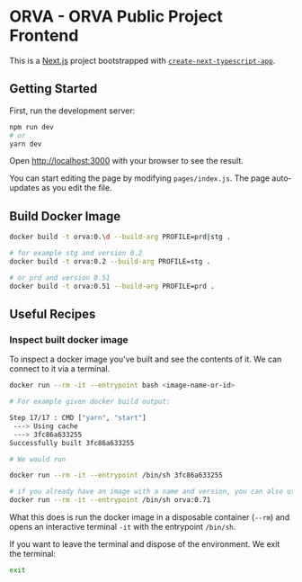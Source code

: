 # ORVA - ORVA Public Project Frontend

This is a [Next.js](https://nextjs.org/) project bootstrapped with [`create-next-typescript-app`](https://www.npmjs.com/package/create-next-typescript-app).

## Getting Started

First, run the development server:

```bash
npm run dev
# or
yarn dev
```

Open [http://localhost:3000](http://localhost:3000) with your browser to see the result.

You can start editing the page by modifying `pages/index.js`. The page auto-updates as you edit the file.

## Build Docker Image

```sh
docker build -t orva:0.\d --build-arg PROFILE=prd|stg .

# for example stg and version 0.2
docker build -t orva:0.2 --build-arg PROFILE=stg .

# or prd and version 0.51
docker build -t orva:0.51 --build-arg PROFILE=prd .
```

## Useful Recipes

### Inspect built docker image

To inspect a docker image you've built and see the contents of it. We can connect to it via a terminal.

```sh
docker run --rm -it --entrypoint bash <image-name-or-id>

# For example given docker build output:

Step 17/17 : CMD ["yarn", "start"]
 ---> Using cache
 ---> 3fc86a633255
Successfully built 3fc86a633255

# We would run

docker run --rm -it --entrypoint /bin/sh 3fc86a633255

# if you already have an image with a name and version, you can also use that instead
docker run --rm -it --entrypoint /bin/sh orva:0.71
```

What this does is run the docker image in a disposable container (`--rm`) and opens an interactive terminal `-it` with the entrypoint `/bin/sh`.

If you want to leave the terminal and dispose of the environment. We exit the terminal:

```sh
exit
```